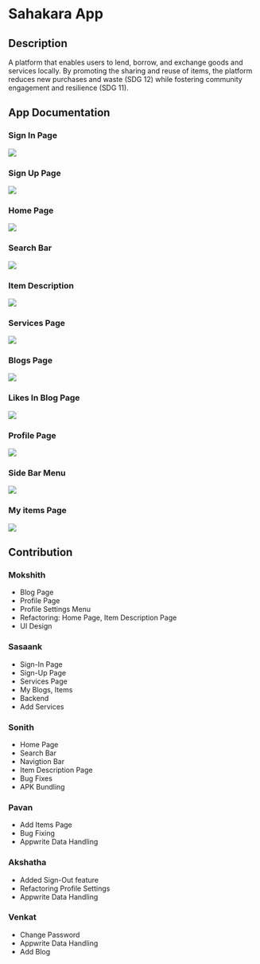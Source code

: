 # Sahakara App
## Description
A platform that enables users to lend, borrow, and exchange goods and services locally. By promoting the sharing and reuse of items, the platform reduces new purchases and waste (SDG 12) while fostering community engagement and resilience (SDG 11). 

## App Documentation
### Sign In Page
![](./App-pics/signin.jpeg)
### Sign Up Page
![](./App-pics/signup.jpeg)
### Home Page
![](./App-pics/home_page.jpeg)
### Search Bar
![](./App-pics/search_bar.jpeg)
### Item Description
![](./App-pics/item_description.jpeg)
### Services Page
![](./App-pics/services_page.jpeg)
### Blogs Page
![](./App-pics/blog_page.jpeg)
### Likes In Blog Page
![](./App-pics/Blog_page_for_likes.jpeg)
### Profile Page
![](./App-pics/profile_page.jpeg)
### Side Bar Menu 
![](./App-pics/sidebar_menu.jpeg)
### My items Page
![](./App-pics/myitmes_page.jpeg)


## Contribution
### Mokshith

* Blog Page
* Profile Page
* Profile Settings Menu
* Refactoring: Home Page, Item Description Page
* UI Design

### Sasaank

* Sign-In Page
* Sign-Up Page
* Services Page
* My Blogs, Items
* Backend
* Add Services

### Sonith

* Home Page
* Search Bar
* Navigtion Bar
* Item Description Page
* Bug Fixes
* APK Bundling

### Pavan

* Add Items Page
* Bug Fixing
* Appwrite Data Handling

### Akshatha

* Added Sign-Out feature
* Refactoring Profile Settings
* Appwrite Data Handling

### Venkat

* Change Password
* Appwrite Data Handling
* Add Blog



